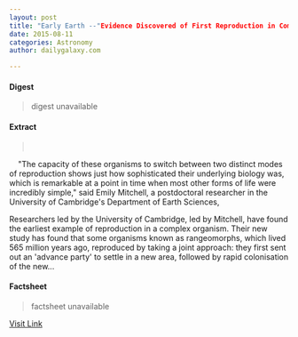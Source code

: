 ```yaml
---
layout: post
title: "Early Earth --"Evidence Discovered of First Reproduction in Complex Organisms""
date: 2015-08-11
categories: Astronomy
author: dailygalaxy.com

---
```



#### Digest
>digest unavailable

#### Extract
>         "The capacity of these organisms to switch between two distinct modes of reproduction shows just how sophisticated their underlying biology was, which is remarkable at a point in time when most other forms of life were incredibly simple," said Emily Mitchell, a postdoctoral researcher in the University of Cambridge's Department of Earth Sciences,  Researchers led by the University of Cambridge, led by Mitchell, have found the earliest example of reproduction in a complex organism. Their new study has found that some organisms known as rangeomorphs, which lived 565 million years ago, reproduced by taking a joint approach: they first sent out an 'advance party' to settle in a new area, followed by rapid colonisation of the new...

#### Factsheet
>factsheet unavailable

[Visit Link](http://www.dailygalaxy.com/my_weblog/2015/08/earliest-evidence-discovered-of-reproduction-in-earths-complex-organisms-university-of-cambridge.html)


